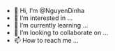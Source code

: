 - 👋 Hi, I’m @NguyenDinha
- 👀 I’m interested in ...
- 🌱 I’m currently learning ...
- 💞️ I’m looking to collaborate on ...
- 📫 How to reach me ...

<!---
NguyenDinha/NguyenDinha is a ✨ special ✨ repository because its `README.md` (this file) appears on your GitHub profile.
You can click the Preview link to take a look at your changes.
--->
